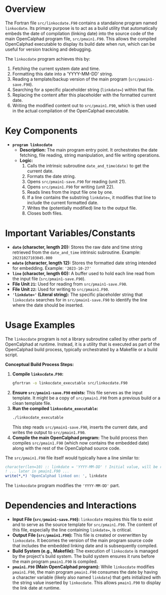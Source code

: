 # Overview

The Fortran file `src/linkocdate.F90` contains a standalone program named `linkocdate`. Its primary purpose is to act as a build utility that automatically embeds the date of compilation (linking date) into the source code of the main OpenCalphad program file, `src/pmain1.F90`. This allows the compiled OpenCalphad executable to display its build date when run, which can be useful for version tracking and debugging.

The `linkocdate` program achieves this by:
1.  Fetching the current system date and time.
2.  Formatting this date into a 'YYYY-MM-DD' string.
3.  Reading a template/backup version of the main program (`src/pmain1-save.F90`).
4.  Searching for a specific placeholder string (`linkdate=`) within that file.
5.  Replacing the content after this placeholder with the formatted current date.
6.  Writing the modified content out to `src/pmain1.F90`, which is then used in the actual compilation of the OpenCalphad executable.

# Key Components

*   **`program linkocdate`**
    *   **Description:** The main program entry point. It orchestrates the date fetching, file reading, string manipulation, and file writing operations.
    *   **Logic:**
        1.  Calls the intrinsic subroutine `date_and_time(date)` to get the current date.
        2.  Formats the date string.
        3.  Opens `src/pmain1-save.F90` for reading (unit 21).
        4.  Opens `src/pmain1.F90` for writing (unit 22).
        5.  Reads lines from the input file one by one.
        6.  If a line contains the substring `linkdate=`, it modifies that line to include the current formatted date.
        7.  Writes the (potentially modified) line to the output file.
        8.  Closes both files.

# Important Variables/Constants

*   **`date` (character, length 20):** Stores the raw date and time string retrieved from the `date_and_time` intrinsic subroutine. Example: `20231027103045.000`
*   **`mdate` (character, length 12):** Stores the formatted date string intended for embedding. Example: `'2023-10-27'`
*   **`line` (character, length 60):** A buffer used to hold each line read from the input file (`src/pmain1-save.F90`).
*   **File Unit `21`:** Used for reading from `src/pmain1-save.F90`.
*   **File Unit `22`:** Used for writing to `src/pmain1.F90`.
*   **`'linkdate='` (Literal string):** The specific placeholder string that `linkocdate` searches for in `src/pmain1-save.F90` to identify the line where the date should be inserted.

# Usage Examples

The `linkocdate` program is not a library subroutine called by other parts of OpenCalphad at runtime. Instead, it is a utility that is executed as part of the OpenCalphad build process, typically orchestrated by a Makefile or a build script.

**Conceptual Build Process Steps:**

1.  **Compile `linkocdate.F90`:**
    ```bash
    gfortran -o linkocdate_executable src/linkocdate.F90
    ```
2.  **Ensure `src/pmain1-save.F90` exists:** This file serves as the input template. It might be a copy of `src/pmain1.F90` from a previous build or a clean template file.
3.  **Run the compiled `linkocdate_executable`:**
    ```bash
    ./linkocdate_executable
    ```
    This step reads `src/pmain1-save.F90`, inserts the current date, and writes the output to `src/pmain1.F90`.
4.  **Compile the main OpenCalphad program:** The build process then compiles `src/pmain1.F90` (which now contains the embedded date) along with the rest of the OpenCalphad source code.

The `src/pmain1.F90` file itself would typically have a line similar to:
```fortran
character(len=10) :: linkdate = 'YYYY-MM-DD' ! Initial value, will be replaced
! ... later in pmain1.F90 ...
write(*,*) 'OpenCalphad linked on: ', linkdate
```
The `linkocdate` program modifies the `'YYYY-MM-DD'` part.

# Dependencies and Interactions

*   **Input File (`src/pmain1-save.F90`):** `linkocdate` requires this file to exist and to serve as the source template for `src/pmain1.F90`. The content of this file, especially the line containing `linkdate=`, is critical.
*   **Output File (`src/pmain1.F90`):** This file is created or overwritten by `linkocdate`. It becomes the version of the main program source code that includes the embedded linking date and is subsequently compiled.
*   **Build System (e.g., Makefile):** The execution of `linkocdate` is managed by the project's build system. The build system ensures it runs before the main program `pmain1.F90` is compiled.
*   **`pmain1.F90` (Main OpenCalphad program):** While `linkocdate` modifies `pmain1.F90`, the main program `pmain1.F90` consumes the date by having a character variable (likely also named `linkdate`) that gets initialized with the string value inserted by `linkocdate`. This allows `pmain1.F90` to display the link date at runtime.
